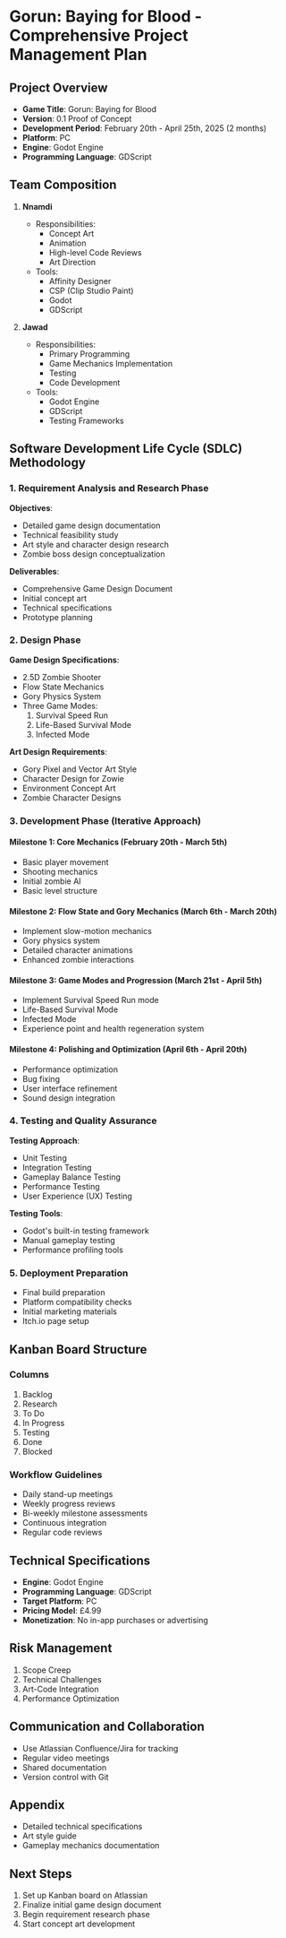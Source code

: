 # Gorun: Baying for Blood - Comprehensive Project Management Plan

## Project Overview
- **Game Title**: Gorun: Baying for Blood
- **Version**: 0.1 Proof of Concept
- **Development Period**: February 20th - April 25th, 2025 (2 months)
- **Platform**: PC
- **Engine**: Godot Engine
- **Programming Language**: GDScript

## Team Composition
1. **Nnamdi**
   - Responsibilities:
     - Concept Art
     - Animation
     - High-level Code Reviews
     - Art Direction
   - Tools:
     - Affinity Designer
     - CSP (Clip Studio Paint)
     - Godot
     - GDScript

2. **Jawad**
   - Responsibilities:
     - Primary Programming
     - Game Mechanics Implementation
     - Testing
     - Code Development
   - Tools:
     - Godot Engine
     - GDScript
     - Testing Frameworks

## Software Development Life Cycle (SDLC) Methodology

### 1. Requirement Analysis and Research Phase
**Objectives**:
- Detailed game design documentation
- Technical feasibility study
- Art style and character design research
- Zombie boss design conceptualization

**Deliverables**:
- Comprehensive Game Design Document
- Initial concept art
- Technical specifications
- Prototype planning

### 2. Design Phase
**Game Design Specifications**:
- 2.5D Zombie Shooter
- Flow State Mechanics
- Gory Physics System
- Three Game Modes:
  1. Survival Speed Run
  2. Life-Based Survival Mode
  3. Infected Mode

**Art Design Requirements**:
- Gory Pixel and Vector Art Style
- Character Design for Zowie
- Environment Concept Art
- Zombie Character Designs

### 3. Development Phase (Iterative Approach)

#### Milestone 1: Core Mechanics (February 20th - March 5th)
- Basic player movement
- Shooting mechanics
- Initial zombie AI
- Basic level structure

#### Milestone 2: Flow State and Gory Mechanics (March 6th - March 20th)
- Implement slow-motion mechanics
- Gory physics system
- Detailed character animations
- Enhanced zombie interactions

#### Milestone 3: Game Modes and Progression (March 21st - April 5th)
- Implement Survival Speed Run mode
- Life-Based Survival Mode
- Infected Mode
- Experience point and health regeneration system

#### Milestone 4: Polishing and Optimization (April 6th - April 20th)
- Performance optimization
- Bug fixing
- User interface refinement
- Sound design integration

### 4. Testing and Quality Assurance
**Testing Approach**:
- Unit Testing
- Integration Testing
- Gameplay Balance Testing
- Performance Testing
- User Experience (UX) Testing

**Testing Tools**:
- Godot's built-in testing framework
- Manual gameplay testing
- Performance profiling tools

### 5. Deployment Preparation
- Final build preparation
- Platform compatibility checks
- Initial marketing materials
- Itch.io page setup

## Kanban Board Structure
### Columns
1. Backlog
2. Research
3. To Do
4. In Progress
5. Testing
6. Done
7. Blocked

### Workflow Guidelines
- Daily stand-up meetings
- Weekly progress reviews
- Bi-weekly milestone assessments
- Continuous integration
- Regular code reviews

## Technical Specifications
- **Engine**: Godot Engine
- **Programming Language**: GDScript
- **Target Platform**: PC
- **Pricing Model**: £4.99
- **Monetization**: No in-app purchases or advertising

## Risk Management
1. Scope Creep
2. Technical Challenges
3. Art-Code Integration
4. Performance Optimization

## Communication and Collaboration
- Use Atlassian Confluence/Jira for tracking
- Regular video meetings
- Shared documentation
- Version control with Git

## Appendix
- Detailed technical specifications
- Art style guide
- Gameplay mechanics documentation

## Next Steps
1. Set up Kanban board on Atlassian
2. Finalize initial game design document
3. Begin requirement research phase
4. Start concept art development
